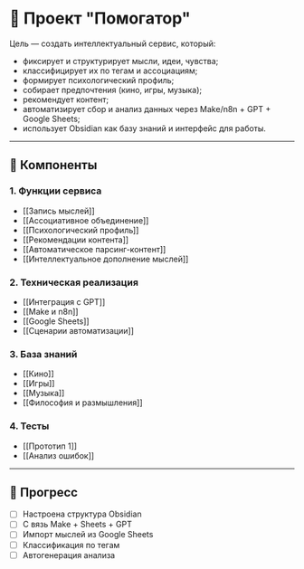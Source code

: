# 🧠 Проект "Помогатор"

Цель — создать интеллектуальный сервис, который:
- фиксирует и структурирует мысли, идеи, чувства;
- классифицирует их по тегам и ассоциациям;
- формирует психологический профиль;
- собирает предпочтения (кино, игры, музыка);
- рекомендует контент;
- автоматизирует сбор и анализ данных через Make/n8n + GPT + Google Sheets;
- использует Obsidian как базу знаний и интерфейс для работы.

---

## 🔧 Компоненты

### 1. Функции сервиса
- [[Запись мыслей]]
- [[Ассоциативное объединение]]
- [[Психологический профиль]]
- [[Рекомендации контента]] 
- [[Автоматическое парсинг-контент]]
- [[Интеллектуальное дополнение мыслей]]

### 2. Техническая реализация
- [[Интеграция с GPT]]
- [[Make и n8n]]
- [[Google Sheets]]
- [[Сценарии автоматизации]]

### 3. База знаний
- [[Кино]]
- [[Игры]]
- [[Музыка]]
- [[Философия и размышления]]

### 4. Тесты
- [[Прототип 1]]
- [[Анализ ошибок]]

---

## 📅 Прогресс

- [ ] Настроена структура Obsidian
- [ ] С вязь Make + Sheets + GPT
- [ ] Импорт мыслей из Google Sheets
- [ ] Классификация по тегам
- [ ] Автогенерация анализа
